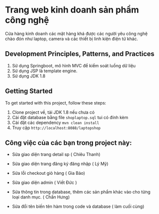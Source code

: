 # Trang web kinh doanh sản phẩm công nghệ

Cửa hàng kinh doanh các mặt hàng khá được các người yêu công nghệ chào đón như laptop, camera và các thiết bị linh kiện điện tử khác.

## Development Principles, Patterns, and Practices

1. Sử dụng Springboot, mô hình MVC để kiểm soát luồng dữ liệu
2. Sử dụng JSP là template engine.
3. Sử dụng JDK 1.8

## Getting Started

To get started with this project, follow these steps:

1. Clone project về, tải JDK 1.8 nếu chưa có
2. Cài đặt database bằng file <code>shoplaptop.sql</code> tui có đính kèm
3. Cài đặt các dependency <code>mvn clean install</code>
4. Truy cập <code>http://localhost:8088/laptopshop</code>

## Công việc của các bạn trong project này: 

- Sửa giao diện trang detail sp ( Chiêu Thanh)
- Sửa giao diện trang đăng ký đăng nhập ( Lý Mỹ)
- Sửa lỗi checkout giỏ hàng ( Gia Bảo) 
- Sửa giao diện admin ( Viết Đức )
- Sửa thông tin trong database, thêm các sản phẩm khác vào cho từng loại danh mục.  ( Chấn Hưng) 


- Sửa đổi tên biến tên hàm trong code và database ( làm cuối cùng)
